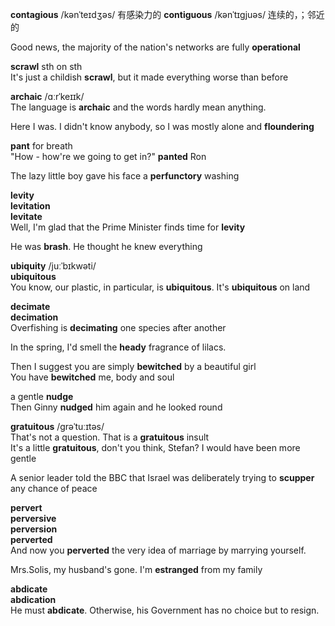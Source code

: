 







**contagious**   /kənˈteɪdʒəs/ 有感染力的
**contiguous**  /kənˈtɪɡjuəs/  连续的，；邻近的

Good news, the majority of the nation's networks are fully **operational**  

**scrawl** sth on sth  
It's just a childish **scrawl**, but it made everything worse than before  

**archaic** /ɑːrˈkeɪɪk/  
The language is **archaic** and the words hardly mean anything.  

Here I was. I didn't know anybody, so I was mostly alone and **floundering**  

**pant** for breath  
"How - how're we going to get in?" **panted** Ron  

The lazy little boy gave his face a **perfunctory** washing  

**levity**  
**levitation**  
**levitate**  
Well, I'm glad that the Prime Minister finds time for **levity**  

He was **brash**. He thought he knew everything  

**ubiquity**  /juːˈbɪkwəti/  
**ubiquitous**  
You know, our plastic, in particular, is **ubiquitous**. It's **ubiquitous** on land  

**decimate**  
**decimation**  
Overfishing is **decimating** one species after another  

In the spring, I'd smell the **heady** fragrance of lilacs.  

Then I suggest you are simply **bewitched** by a beautiful girl  
You have **bewitched** me, body and soul  

a gentle **nudge**  
Then Ginny **nudged** him again and he looked round  

**gratuitous**  /ɡrəˈtuːɪtəs/  
That's not a question. That is a **gratuitous** insult  
It's a little **gratuitous**, don't you think, Stefan? I would have been more gentle  

A senior leader told the BBC that Israel was deliberately trying to **scupper** any chance of peace  

**pervert**  
**perversive**  
**perversion**  
**perverted**  
And now you **perverted** the very idea of marriage by marrying yourself.  

Mrs.Solis, my husband's gone. I'm **estranged** from my family  

**abdicate**  
**abdication**  
He must **abdicate**. Otherwise, his Government has no choice but to resign.  



